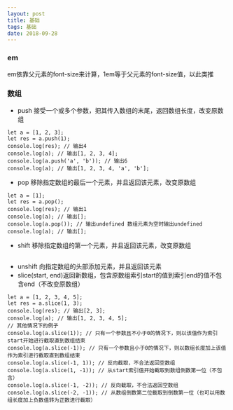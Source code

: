 ```yaml
---
layout: post
title: 基础
tags: 基础
date: 2018-09-28
---
```



### em
em依靠父元素的font-size来计算，1em等于父元素的font-size值，以此类推
### 数组
* push 接受一个或多个参数，把其传入数组的末尾，返回数组长度，改变原数组
```
let a = [1, 2, 3];
let res = a.push(1);
console.log(res); // 输出4
console.log(a); // 输出[1, 2, 3, 4];
console.log(a.push('a', 'b')); // 输出6
console.log(a); // 输出[1, 2, 3, 4, 'a', 'b'];
```
* pop 移除指定数组的最后一个元素，并且返回该元素，改变原数组
```
let a = [1];
let res = a.pop();
console.log(res); // 输出1
console.log(a); // 输出[];
console.log(a.pop()); // 输出undefined 数组元素为空时输出undefined
console.log(a); // 输出[];
```
* shift 移除指定数组的第一个元素，并且返回该元素，改变原数组
```

```
* unshift 向指定数组的头部添加元素，并且返回该元素
* slice(start, end)返回新数组，包含原数组索引start的值到索引end的值不包含end（不改变原数组）
```
let a = [1, 2, 3, 4, 5];
let res = a.slice(1, 3);
console.log(res); // 输出[2, 3];
console.log(a); // 输出[1, 2, 3, 4, 5];
// 其他情况下的例子
console.log(a.slice(1)); // 只有一个参数且不小于0的情况下，则以该值作为索引start开始进行截取直到数组结束
console.log(a.slice(-1)); // 只有一个参数且小于0的情况下，则以数组长度加上该值作为索引进行截取直到数组结束
console.log(a.slice(-1, 1)); // 反向截取，不合法返回空数组
console.log(a.slice(1, -1)); // 从start索引值开始截取到数组倒数第一位（不包含）
console.log(a.slice(-1, -2)); // 反向截取，不合法返回空数组
console.log(a.slice(-2, -1)); // 从数组倒数第二位截取到倒数第一位（也可以用数组长度加上负数值转为正数进行截取）
```
